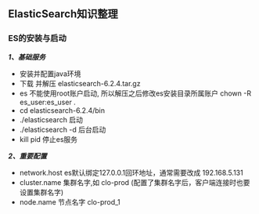 ## ElasticSearch知识整理

### ES的安装与启动 ###

***1、基础服务***

- 安装并配置java环境
- 下载 并解压 elasticsearch-6.2.4.tar.gz
- es 不能使用root账户启动, 所以解压之后修改es安装目录所属账户 chown -R es_user:es_user .
- cd  elasticsearch-6.2.4/bin
- ./elasticsearch 启动
- ./elasticsearch -d  后台启动
- kill pid  停止es服务

***2、重要配置***

- network.host 
	es默认绑定127.0.0.1回环地址，通常需要改成 192.168.5.131
- cluster.name 集群名字,如 clo-prod  (配置了集群名字后，客户端连接时也要设置集群名字)
- node.name 节点名字 clo-prod_1


